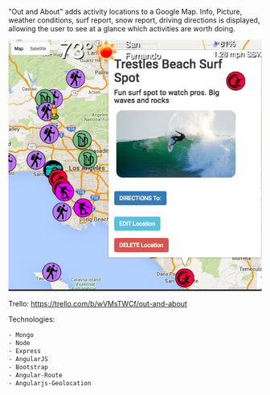 "Out and About" adds activity locations to a Google Map.
Info, Picture, weather conditions, surf report, snow report, driving directions is displayed,
allowing the user to see at a glance which activities are worth doing.


![alt tag](public/images/mapAPIpic.png)


Trello: https://trello.com/b/wVMsTWCf/out-and-about


Technologies:

    - Mongo
    - Node
    - Express
    - AngularJS
    - Bootstrap
    - Angular-Route
    - Angularjs-Geolocation
